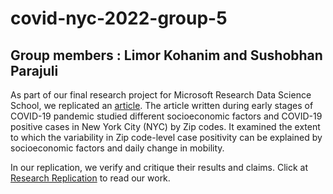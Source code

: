 # covid-nyc-2022-group-5

## Group members : Limor Kohanim and Sushobhan Parajuli

As part of our final research project for Microsoft Research Data Science School, we replicated an [article](https://onlinelibrary.wiley.com/doi/epdf/10.1111/irv.12816). The article written during early stages of COVID-19 pandemic studied different socioeconomic factors and COVID-19 positive cases in New York City (NYC) by Zip codes. It examined the extent to which the variability in Zip code-level case positivity can be explained by socioeconomic factors and daily change in mobility.

In our replication, we verify and critique their results and claims. Click at [Research Replication](http://htmlpreview.github.io/?https://raw.githubusercontent.com/msr-ds3/covid-nyc-2022-group-5/main/Research-Replication.html) to read our work.

